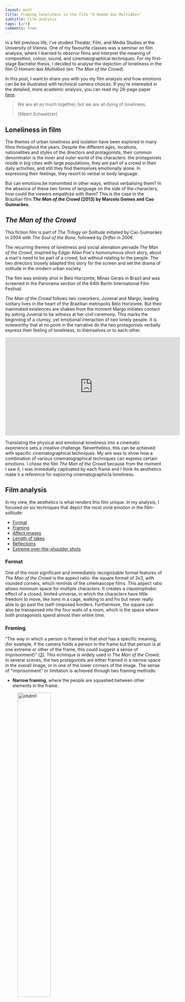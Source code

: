 ```yaml
---
layout: post
title: Framing loneliness in the film "O Homem das Multidões"
subtitle: Film analysis
tags: [art]
comments: true
---
```


In a felt previous life, I've studied Theater, Film, and Media Studies at the University of Vienna. One of my favourite classes was a seminar on film analysis, where I learned to *observe* films and interpret the meaning of composition, colour, sound, and cinematographical techniques. For my first-stage Bachelor thesis, I decided to analyse the depiction of loneliness in the film *O Homem das Multidões* (en: *The Man of the Crowd*). 

In this post, I want to share you with you my film analysis and how emotions can be be illustrated with technical camera choices. If you're interested in the detailed, more academic analysis, you can read my 28-page paper [here](https://drive.google.com/file/d/1ZR_UlcBCMUSncjCA2R5VZI-9GI_TU-_L/view?usp=sharing).

> We are all so much together, but we are all dying of loneliness.
>  
> (Albert Schweitzer)

## Loneliness in film
The themes of urban loneliness and isolation have been explored in many films throughout the years. Despite the different ages, locations, nationalities and styles of the directors and protagonists, their common denominator is the inner and outer world of the characters: the protagonists reside in big cities with large populations, they are part of a crowd in their daily activities, and still they find themselves emotionally alone. In expressing their feelings, they resort to verbal or body language. 

But can emotions be transmitted in other ways, without verbalising them? In the absence of these two forms of language on the side of the characters, how could the viewers empathize with them? This is the case in the Brazilian film ***The Man of the Crowd* (2013) by Marcelo Gomes and Cao Guimarães**. 

## *The Man of the Crowd*
This fiction film is part of *The Trilogy on Solitude* initiated by Cao Guimarães in 2004 with *The Soul of the Bone*, followed by *Drifter* in 2006. 

The recurring themes of loneliness and social alienation pervade *The Man of the Crowd*, inspired by Edgar Allan Poe's homonymous short story, about a man's need to be part of a crowd, but without relating to the people. The two directors loosely adapted this story for the screen and set the drama of solitude in the modern urban society.

The film was entirely shot in Belo Horizonte, Minas Gerais in Brazil and was screened in the Panorama section of the 64th Berlin International Film Festival.

*The Man of the Crowd* follows two coworkers, Juvenal and Margo, leading solitary lives in the heart of the Brazilian metropolis Belo Horizonte. But their inanimated existences are shaken from the moment Margo initiates contact by asking Juvenal to be witness at her civil ceremony. This marks the beginning of a clumsy, yet emotional interaction of two lonely people. It is noteworthy that at no point in the narrative do the two protagonists verbally express their feeling of loneliness, to themselves or to each other.

<iframe width="560" height="315" src="https://www.youtube.com/embed/0sSCcB6aO98" title="YouTube video player" frameborder="0" allow="accelerometer; autoplay; clipboard-write; encrypted-media; gyroscope; picture-in-picture" allowfullscreen></iframe>

Translating the physical and emotional loneliness into a cinematic experience sets a creative challenge. Nevertheless, this can be achieved with specific cinematographical techniques. My aim was to show how a combination of various cinematographical techniques can express certain emotions. I chose the film *The Man of the Crowd* because from the moment I saw it, I was immediatly captivated by each frame and I think its aesthetics make it a reference for exploring cinematographicla loneliness.

## Film analysis
In my view, the aesthetics is what renders this film unique. In my analysis, I focused on six techniques that depict the most vivid emotion in the film–solitude:

  - [Format](#format)
  - [Framing](#framing)
  - [Affect images](#affect-images)
  - [Length of takes](#length-of-takes)
  - [Reflections](#reflections)
  - [Extreme over-the-shoulder shots](#extreme-over-the-shoulder-shots)

### Format
One of the most significant and immediately recognizable formal features of *The Man of the Crowd* is the aspect ratio: the square format of 3x3, with rounded corners, which reminds of the cinemascope films. This aspect ratio allows minimum space for multiple characters. It creates a claustrophobic effect of a closed, limited universe, in which the characters have little freedom to move, like lions in a cage, walking to and fro but never really able to go past the (self-)imposed borders. Furthermore, the square can also be transposed into the four walls of a room, which is the space where both protagonists spend almost their entire time.

### Framing 
"The way in which a person is framed in that shot has a specific meaning, (for example, if the camera holds a person in the frame but that person is at one extreme or other of the frame, this could suggest a sense of imprisonment)" [[3](#references)]. This echnique is widely used in *The Man of the Crowd*. In several scenes, the two protagonists are either framed in a narrow space in the overall image, or in one of the lower corners of the image. The sense of "imprisonment" or limitation is achieved through two framing methods:

- **Narrow framing**, where the people are squashed between other elements in the frame.

<figure><img src="../assets/img/ohdm1.png" alt="ohdm1" style="width:50%"><figcaption><i>On one hand, the heavy structure (the opposite balcony and the building in the background) presses Juvenal to the margins. On the other hand, the fact that the sky is only visible above his balcony may suggest the possibility of an escape from this tight space, an eliberation.</i></figcaption></figure>

- **Framing in corners**, where people are pushed to the corner of the frame.

<figure><img src="../assets/img/ohdm3.png" alt="ohdm3" style="width:50%"><figcaption><i>In this case, the composition could mean 1) that they share the sensation of imprisonment or of being at the margins of the environment, or that 2) this feeling persists even when they are together or in the company of other people.</i></figcaption></figure>

### Affect images 
A scene is composed of three types image: action, perception and affect image [[1](#references)]. The latter represents the emotions of the characters, typically by taking close shots of their facial expressions or body language [[2](#references)]. There are 24 affect images in *The Man of the Crowd*, making it the dominant type of image in the film.

<figure><img src="../assets/img/ohdm13.png" alt="ohdm13" style="width:50%"><figcaption><i>"I am tired", Juvenal says twice in this scene. However, even without expressing it, exhaustion is obvious from his facial expression and can easily be read on his face, thanks to the proximity of the camera.</i></figcaption></figure>

The fact that the film is rich in close shots means that the accent is put on emotion, on "inner", not "outer" action.

### Length of takes 
The length of takes is relevant for understanding the film, since it sets the rhythm of the action. Short takes are achieved through more cuts and are employed for dynamic actions, to set a fast pace. In contrast, a long take is a continuous shot which lasts longer than the usual pace of films.

Digital films have an average shot length of 4.75 seconds [[4](#references)]. In *The Man of the Crowd*, the average shot length is 28.43 seconds. This significant difference indicates various effects on the viewers. "Long takes tend to slow down the pace of a scene, while short takes quicken pace and intensity" [[4](#references)].

What makes the length of takes relevant for the analysis of portrayal of loneliness is not necessarily the duration of the scenes, but the actions they represent, or rather the lack thereof. Throughout the film nothing really „happens“, in the sense of dynamic actions or dialogues. The tension accumulates in silence, the characters act unhurriedly and the the story progresses at a slow pace. 

The long takes can be divided in two categories: action images and affect images:

- **Long action scenes**, which show dynamic movements and last more than 20 seconds. The longest take in *The Man of the Crowd* lasts 321 seconds and shows the two protagonists in Juvenal's apartment, both  visibly uncomfortable and unable to engage even in small talk.

<figure><img src="../assets/img/ohdm4.png" alt="ohdm4" style="width:50%"><figcaption><i>The longest scene in the film showing Margo and Juvenal together, with the camera panning up and down the room suggesting nervous pacing and tension.</i></figcaption></figure>

- **Long affect scenes**, which show Margo and/or Juvenal sitting or standing for more than 10 seconds. They are most of the time straight-faced and seem to be in a lethargic or contemplative state. The length of takes reflects and emphasizes their mood. These scenes are a kind of video portraits displayed with the aim of giving time to the viewers to get in the atmosphere of the film characters.

### Reflections 
Perhaps the most original technique used in this film is the cinematographic use of reflections from windows and filming through windows. In this way, one shot displays both the character (his/her emotions/reactions/actions) and the environment/context in the background. This technique serves primarily a practical function, in that it allows to englobe a wide visual field, despite the restraint frame. Nevertheless, the technique of reflections can be understood on a metaphorical level, and I proposed three interpretations of reflections as keys to understanding/deciphering the minds and souls of the two protagonists:

- Windows, glasses and mirrors serve as **fragile objects**.
- The window serves as a **protective wall** from the outside world. 
- The reflection suggests **two levels of reality**: on one hand, the outer world, the people, the crowd; on the other hand, the inner world of the protagonists. 

<figure><img src="../assets/img/ohdm8.png" alt="ohdm8" style="width:50%"><figcaption><i>The reflection in the window brings together and at the same time separates Margo and Juvenal. The reflection represents the invisible, protective wall that the two characters try to keep between them and the rest of the world.</i></figcaption></figure>

### Extreme over-the-shoulder shots 
As a technique of framing, an over-the-shoulder shot is a shot of a person or an object taken from the perspective (or camera angle) of the shoulder of another person. In extreme over-the-shoulder shots, the shoulder and head (or the bust) of one person takes up the majority of the frame, leaving a narrow space for the image of the person/object that the camera is pointing at, so that the person/object is enclosed or crammed at the margins of the frame. Figuratively, this way of framing evokes imprisonment, constraint, limitation, or stiffness.

<figure><img src="../assets/img/ohdm11.png" alt="ohdm11" style="width:50%"><figcaption><i>Juvenal is an outsider at Margo's wedding, when the guests around him embrace and kiss each other, while he is standing alone. At times, the guests block the view completely, giving the impression that Juvenal is being walked over or ignored by the other people.</i></figcaption></figure>

## *The Man of the Crowd* in numbers
For this film analysis, I went the extra mile and manually measured, counted, and analysed every single shot in the film. Check out the Appendix in the paper for the materials. Here's what I found:

<figure><img src="../assets/img/ohdm_timeline.png" alt="Timeline of the film The Man of the Crowd" style="width:100%"><figcaption><i>Timeline of the film The Man of the Crowd</i></figcaption></figure>

- The film compounds a total number of 163 scenes.
- Only 26 scenes do not show the two protagonists, but either other persons or environment.
- Margo and Juvenal appear together in 14 scenes.
- Juvenal appears in 94 scenes, whereas Margo appears in 57 scenes.
- There are 24 affect images/close shots, of which 13 of Juvenal and 9 of Margo.
- There are two particularly long scenes, counting 321, respectively 248 seconds, and other three scenes of over 100 seconds.
- The longest scene is at the mid of the film, whereas the second longest scene is at the very end. Moreover, it it noticeable that the 3 scenes of over 100 seconds are in the second half of the film, so after the 321-seconds scene.
- On the chart the two longest scenes are visible and look like an interruption in the rhythm of the film. Only by taking a look at the chart, it is noticeable that two major events take place at the marked points, which disturb considerably the otherwise constant rhythm of the film.

## Conclusion 
I've absolutely loved writing this paper and analysing how emotions such as loneliness, solitude and anxiety are visually expressed through cinematographical techniques. I've found that even the most complex and subtle feelings can be expressed using exclusively visual means, like the six techniques I've presented above. This proves that the language of cinema is at least as expressive as the verbal language, if not even more. 

I consider *The man of the Crowd* a reference for visual language: it manages to portay emotions, as well as abstract concepts (time, waiting, emptiness, soul) and concretize them on screen. The conglomeration of formal aspects, skillfully employed by Guimarães and Gomes, together with the artistic team, is what renders this film unique.

---
#### References
1. Deleuze, Gilles (1989): Kino 1, Das Bewegungs-Bild. Frankfurt: Frankfurt a.M.
2. Faulstich, Werner (2008): Grundkurs Filmanalyse. Stuttgart: UTB Stuttgart.
3. Monaco, James (2009): How to read a film: movies, media and beyond. Oxford: Oxford Univ. Press.
4. Pramaggiore, Maria; Wallis, Tom (2005): Film: A Critical Introduction. London: Laurence King Publishing.